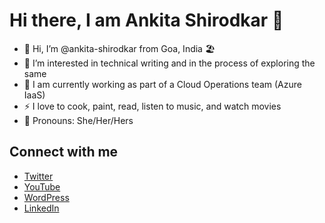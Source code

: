# Hi there, I am Ankita Shirodkar 👋

- 👋 Hi, I’m @ankita-shirodkar from Goa, India 🏖️
- 👀 I’m interested in technical writing and in the process of exploring the same
- 🌱 I am currently working as part of a Cloud Operations team (Azure IaaS)
- ⚡ I love to cook, paint, read, listen to music, and watch movies
- 👩 Pronouns: She/Her/Hers

## Connect with me

- [Twitter](https://twitter.com/mediocreankita)
- [YouTube](https://www.youtube.com/c/AnkitasKitchenGoa/videos)
- [WordPress](https://ankitaskitchen.food.blog/)
- [LinkedIn](https://www.linkedin.com/in/ankita-shirodkar-480b52169)

<!---
ankita-shirodkar/ankita-shirodkar is a ✨ special ✨ repository because its `README.md` (this file) appears on your GitHub profile.
You can click the Preview link to take a look at your changes.
--->
